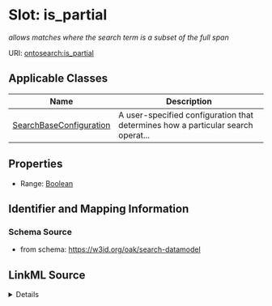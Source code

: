 # Slot: is_partial
_allows matches where the search term is a subset of the full span_


URI: [ontosearch:is_partial](https://w3id.org/oak/search-datamodel/is_partial)



<!-- no inheritance hierarchy -->




## Applicable Classes

| Name | Description |
| --- | --- |
[SearchBaseConfiguration](SearchBaseConfiguration.md) | A user-specified configuration that determines how a particular search operat...






## Properties

* Range: [Boolean](Boolean.md)







## Identifier and Mapping Information







### Schema Source


* from schema: https://w3id.org/oak/search-datamodel




## LinkML Source

<details>
```yaml
name: is_partial
description: allows matches where the search term is a subset of the full span
from_schema: https://w3id.org/oak/search-datamodel
rank: 1000
alias: is_partial
owner: SearchBaseConfiguration
domain_of:
- SearchBaseConfiguration
range: boolean

```
</details>